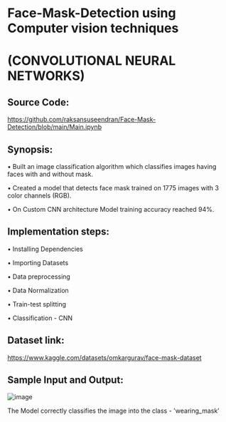 # Face-Mask-Detection using Computer vision techniques
# (CONVOLUTIONAL NEURAL NETWORKS)

Source Code:
------------

https://github.com/raksansuseendran/Face-Mask-Detection/blob/main/Main.ipynb


Synopsis:
----------

• Built an image classification algorithm which classifies images having faces with and without mask.

• Created a model that detects face mask trained on 1775 images with 3 color channels (RGB).

• On Custom CNN architecture Model training accuracy reached 94%.


Implementation steps:
----------------------

• Installing Dependencies

• Importing Datasets

• Data preprocessing

• Data Normalization

• Train-test splitting

• Classification - CNN

Dataset link:
--------------

https://www.kaggle.com/datasets/omkargurav/face-mask-dataset

Sample Input and Output:
----------

![image](https://user-images.githubusercontent.com/98756460/236657490-21808433-1156-4e07-8001-e72388edeb50.png)

The Model correctly classifies the image into the class - 'wearing_mask'
